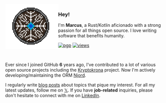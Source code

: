 <img align="left" width="170" src="https://raw.githubusercontent.com/mjovanc/mjovanc/main/viking.gif">

### Hey!

I'm **Marcus**, a Rust/Kotlin aficionado with a strong passion for all things open source. I love writing software that benefits humanity. 

[![pgp](https://img.shields.io/badge/pgp-0xF84FDD46215FA16B-313131?style=flat&labelColor=545454&color=313131)](https://github.com/mjovanc.gpg) [![views](https://komarev.com/ghpvc/?username=mjovanc&style=flat&color=313131&label=views)](https://github.com/mjovanc)

<br>

Ever since I joined GitHub **6** years ago, I've contributed to a lot of various open source projects including the [Kryptokrona](https://github.com/kryptokrona) project. Now I'm actively developing/maintaining the ORM [Njord](https://github.com/njord-rs/njord).

I regularly write [blog posts](https://mjovanc.com) about topics that pique my interest. For all my latest updates, follow me on [𝕏](https://x.com/mjovanc). If you have **job-related** inquiries, please don't hesitate to connect with me on [LinkedIn](https://www.linkedin.com/in/marcuscvjeticanin/).
